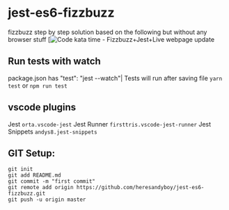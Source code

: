 # jest-es6-fizzbuzz

fizzbuzz step by step solution based on the following but without any browser stuff
[![Code kata time - Fizzbuzz+Jest+Live webpage update](https://www.sitepoint.com/community/t/code-kata-time-fizzbuzz-jest-live-webpage-update/284930/5)

## Run tests with watch
package.json has "test": "jest --watch"|
Tests will run after saving file
```yarn test```
or
```npm run test```

## vscode plugins
Jest ```orta.vscode-jest```
Jest Runner ```firsttris.vscode-jest-runner```
Jest Snippets ```andys8.jest-snippets```


## GIT Setup:
```
git init
git add README.md
git commit -m "first commit"
git remote add origin https://github.com/heresandyboy/jest-es6-fizzbuzz.git
git push -u origin master
```